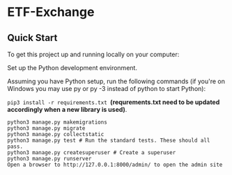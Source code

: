 # **ETF-Exchange**

## Quick Start
To get this project up and running locally on your computer:

Set up the Python development environment.

Assuming you have Python setup, run the following commands (if you're on Windows you may use py or py -3 instead of python to start Python):

```pip3 install -r requirements.txt ```**(requrements.txt need to be updated accordingly when a new library is used)**. 
```
python3 manage.py makemigrations
python3 manage.py migrate
python3 manage.py collectstatic
python3 manage.py test # Run the standard tests. These should all pass.
python3 manage.py createsuperuser # Create a superuser
python3 manage.py runserver
Open a browser to http://127.0.0.1:8000/admin/ to open the admin site
```
